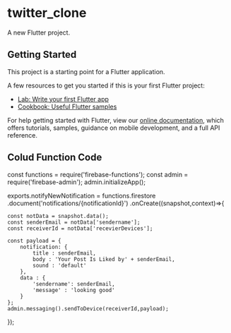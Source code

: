 # twitter_clone

A new Flutter project.

## Getting Started

This project is a starting point for a Flutter application.

A few resources to get you started if this is your first Flutter project:

- [Lab: Write your first Flutter app](https://flutter.dev/docs/get-started/codelab)
- [Cookbook: Useful Flutter samples](https://flutter.dev/docs/cookbook)

For help getting started with Flutter, view our
[online documentation](https://flutter.dev/docs), which offers tutorials,
samples, guidance on mobile development, and a full API reference.

##  Colud Function Code

const functions = require('firebase-functions');
const admin = require('firebase-admin');
admin.initializeApp();

exports.notifyNewNotification = functions.firestore
.document('notifications/{notificationId}')
.onCreate((snapshot,context)=>{
    
    const notData = snapshot.data();
    const senderEmail = notData['sendername'];
    const receiverId = notData['recevierDevices'];

    const payload = {
        notification: {
            title : senderEmail,
            body : 'Your Post Is Liked by' + senderEmail,
            sound : 'default' 
        },
        data : {
            'sendername': senderEmail,
            'message' : 'looking good'
        }
    };
    admin.messaging().sendToDevice(receiverId,payload);
});
